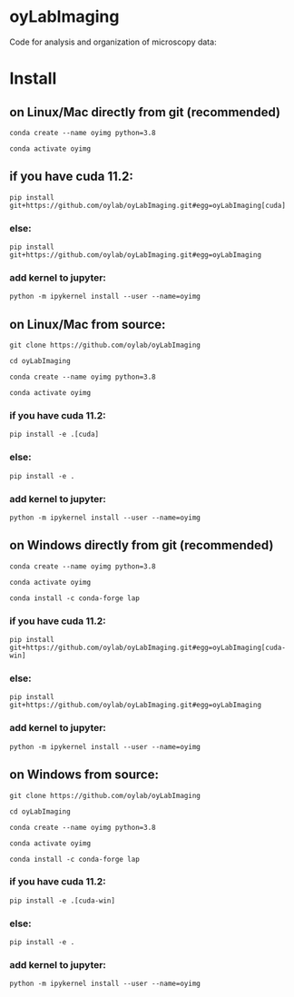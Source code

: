 # oyLabImaging
Code for analysis and organization of microscopy data:


# Install 

## on Linux/Mac directly from git (recommended)

```
conda create --name oyimg python=3.8

conda activate oyimg
```
## if you have cuda 11.2:

`pip install git+https://github.com/oylab/oyLabImaging.git#egg=oyLabImaging[cuda]`

### **else:**

`pip install git+https://github.com/oylab/oyLabImaging.git#egg=oyLabImaging`

### **add kernel to jupyter:**

`python -m ipykernel install --user --name=oyimg`



## on Linux/Mac from source:
```
git clone https://github.com/oylab/oyLabImaging

cd oyLabImaging

conda create --name oyimg python=3.8

conda activate oyimg
```
### **if you have cuda 11.2:**
`pip install -e .[cuda]`

### **else:**

`pip install -e .`

### **add kernel to jupyter:**

`python -m ipykernel install --user --name=oyimg`



## on Windows directly from git (recommended)

```
conda create --name oyimg python=3.8

conda activate oyimg

conda install -c conda-forge lap
```
### **if you have cuda 11.2:**


`pip install git+https://github.com/oylab/oyLabImaging.git#egg=oyLabImaging[cuda-win]`

### **else:**

`pip install git+https://github.com/oylab/oyLabImaging.git#egg=oyLabImaging`

### **add kernel to jupyter:**

`python -m ipykernel install --user --name=oyimg`


## on Windows from source:

```
git clone https://github.com/oylab/oyLabImaging

cd oyLabImaging

conda create --name oyimg python=3.8

conda activate oyimg

conda install -c conda-forge lap
```

### **if you have cuda 11.2:**
`pip install -e .[cuda-win]`

### **else:**

`pip install -e .`

### **add kernel to jupyter:**

`python -m ipykernel install --user --name=oyimg`



